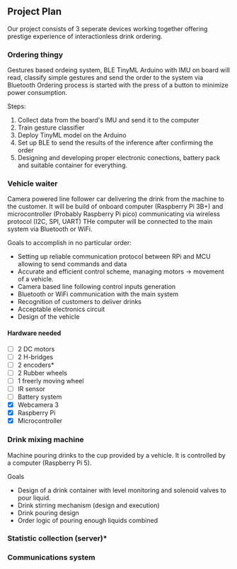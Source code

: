 ## Project Plan
Our project consists of 3 seperate devices working together offering prestige experience of interactionless drink ordering. 

### Ordering thingy
Gestures based ordeing system, BLE TinyML Arduino with IMU on board will read, classify simple gestures and send the order to the system via Bluetooth
Ordering process is started with the press of a button to minimize power consumption. 

Steps:

1. Collect data from the board's IMU and send it to the computer
2. Train gesture classifier 
3. Deploy TinyML model on the Arduino
4. Set up BLE to send the results of the inference after confirming the order
5. Designing and developing proper electronic conections, battery pack and suitable container for everything.

### Vehicle waiter 

Camera powered line follower car delivering the drink from the machine to the customer.
It will be build of onboard computer (Raspberry Pi 3B+) and microcontroller (Probably Raspberry Pi pico) communicating via wireless protocol (I2C, SPI, UART)
THe computer will be connected to the main system via Bluetooth or WiFi.

Goals to accomplish in no particular order:
- Setting up reliable communication protocol between RPi and MCU allowing to send commands and data
- Accurate and efficient control scheme, managing motors -> movement of a vehicle.
- Camera based line following control inputs generation
- Bluetooth or WiFi communication with the main system
- Recognition of customers to deliver drinks
- Acceptable electronics circuit
- Design of the vehicle

#### Hardware needed
- [ ] 2 DC motors
- [ ] 2 H-bridges
- [ ] 2 encoders*
- [ ] 2 Rubber wheels
- [ ] 1 freerly moving wheel
- [ ] IR sensor
- [ ] Battery system
- [x] Webcamera 3 
- [x] Raspberry Pi
- [x] Microcontroller

### Drink mixing machine
Machine pouring drinks to the cup provided by a vehicle. It is controlled by a computer (Raspberry Pi 5).

Goals
 - Design of a drink container with level monitoring and solenoid valves to pour liquid.
 - Drink stirring mechanism (design and execution)
 - Drink pouring design
 - Order logic of pouring enough liquids combined
### Statistic collection (server)*
### Communications system
